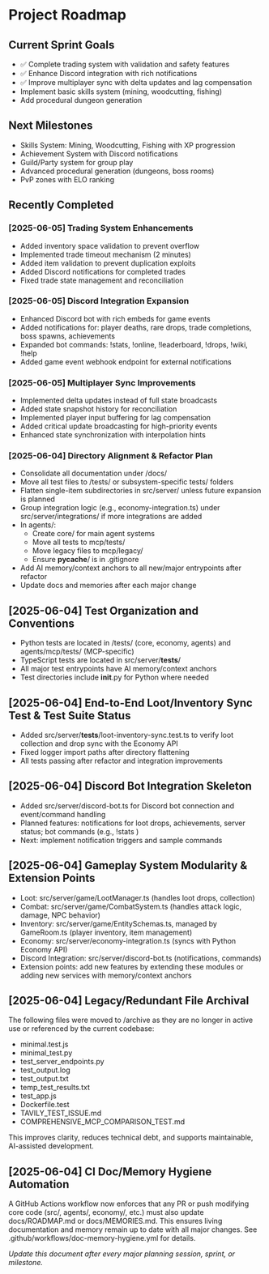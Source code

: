 # Project Roadmap

## Current Sprint Goals
- ✅ Complete trading system with validation and safety features
- ✅ Enhance Discord integration with rich notifications
- ✅ Improve multiplayer sync with delta updates and lag compensation
- Implement basic skills system (mining, woodcutting, fishing)
- Add procedural dungeon generation

## Next Milestones
- Skills System: Mining, Woodcutting, Fishing with XP progression
- Achievement System with Discord notifications
- Guild/Party system for group play
- Advanced procedural generation (dungeons, boss rooms)
- PvP zones with ELO ranking

## Recently Completed

### [2025-06-05] Trading System Enhancements
- Added inventory space validation to prevent overflow
- Implemented trade timeout mechanism (2 minutes)
- Added item validation to prevent duplication exploits
- Added Discord notifications for completed trades
- Fixed trade state management and reconciliation

### [2025-06-05] Discord Integration Expansion
- Enhanced Discord bot with rich embeds for game events
- Added notifications for: player deaths, rare drops, trade completions, boss spawns, achievements
- Expanded bot commands: !stats, !online, !leaderboard, !drops, !wiki, !help
- Added game event webhook endpoint for external notifications

### [2025-06-05] Multiplayer Sync Improvements
- Implemented delta updates instead of full state broadcasts
- Added state snapshot history for reconciliation
- Implemented player input buffering for lag compensation
- Added critical update broadcasting for high-priority events
- Enhanced state synchronization with interpolation hints

### [2025-06-04] Directory Alignment & Refactor Plan
- Consolidate all documentation under /docs/
- Move all test files to /tests/ or subsystem-specific tests/ folders
- Flatten single-item subdirectories in src/server/ unless future expansion is planned
- Group integration logic (e.g., economy-integration.ts) under src/server/integrations/ if more integrations are added
- In agents/:
  - Create core/ for main agent systems
  - Move all tests to mcp/tests/
  - Move legacy files to mcp/legacy/
  - Ensure __pycache__/ is in .gitignore
- Add AI memory/context anchors to all new/major entrypoints after refactor
- Update docs and memories after each major change

## [2025-06-04] Test Organization and Conventions
- Python tests are located in /tests/ (core, economy, agents) and agents/mcp/tests/ (MCP-specific)
- TypeScript tests are located in src/server/__tests__/
- All major test entrypoints have AI memory/context anchors
- Test directories include __init__.py for Python where needed

## [2025-06-04] End-to-End Loot/Inventory Sync Test & Test Suite Status
- Added src/server/__tests__/loot-inventory-sync.test.ts to verify loot collection and drop sync with the Economy API
- Fixed logger import paths after directory flattening
- All tests passing after refactor and integration improvements

## [2025-06-04] Discord Bot Integration Skeleton
- Added src/server/discord-bot.ts for Discord bot connection and event/command handling
- Planned features: notifications for loot drops, achievements, server status; bot commands (e.g., !stats <player>)
- Next: implement notification triggers and sample commands

## [2025-06-04] Gameplay System Modularity & Extension Points
- Loot: src/server/game/LootManager.ts (handles loot drops, collection)
- Combat: src/server/game/CombatSystem.ts (handles attack logic, damage, NPC behavior)
- Inventory: src/server/game/EntitySchemas.ts, managed by GameRoom.ts (player inventory, item management)
- Economy: src/server/economy-integration.ts (syncs with Python Economy API)
- Discord Integration: src/server/discord-bot.ts (notifications, commands)
- Extension points: add new features by extending these modules or adding new services with memory/context anchors

## [2025-06-04] Legacy/Redundant File Archival
The following files were moved to /archive as they are no longer in active use or referenced by the current codebase:
- minimal.test.js
- minimal_test.py
- test_server_endpoints.py
- test_output.log
- test_output.txt
- temp_test_results.txt
- test_app.js
- Dockerfile.test
- TAVILY_TEST_ISSUE.md
- COMPREHENSIVE_MCP_COMPARISON_TEST.md

This improves clarity, reduces technical debt, and supports maintainable, AI-assisted development.

## [2025-06-04] CI Doc/Memory Hygiene Automation
A GitHub Actions workflow now enforces that any PR or push modifying core code (src/, agents/, economy/, etc.) must also update docs/ROADMAP.md or docs/MEMORIES.md. This ensures living documentation and memory remain up to date with all major changes. See .github/workflows/doc-memory-hygiene.yml for details.

*Update this document after every major planning session, sprint, or milestone.*
